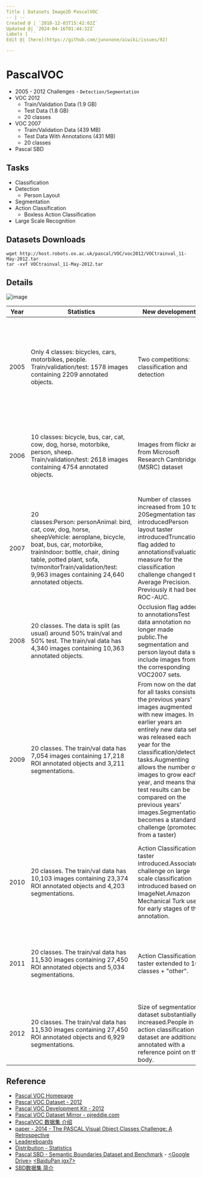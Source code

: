 ```yaml
---
Title | Datasets Image2D PascalVOC
-- | --
Created @ | `2018-12-03T15:42:02Z`
Updated @| `2024-04-16T01:44:32Z`
Labels | ``
Edit @| [here](https://github.com/junxnone/aiwiki/issues/92)

---
```



# PascalVOC
- 2005 - 2012 Challenges - `Detection/Segmentation`
- VOC 2012
  - Train/Validation Data (1.9 GB)
  - Test Data (1.8 GB)
  - 20 classes
- VOC 2007
  - Train/Validation Data (439 MB)
  - Test Data With Annotations (431 MB)
  - 20 classes
- Pascal SBD


## Tasks
- Classification
- Detection
  - Person Layout
- Segmentation
- Action Classification
  - Boxless Action Classification
- Large Scale Recognition

## Datasets Downloads

```
wget http://host.robots.ox.ac.uk/pascal/VOC/voc2012/VOCtrainval_11-May-2012.tar
tar -xvf VOCtrainval_11-May-2012.tar
```

## Details

![image](https://user-images.githubusercontent.com/2216970/134837794-153db45d-de53-4fdc-8c03-ba68c4cf4d11.png)


Year | Statistics | New developments | Notes
-- | -- | -- | --
2005 | Only 4 classes: bicycles, cars, motorbikes, people. Train/validation/test: 1578 images containing 2209 annotated objects. | Two competitions: classification and detection | Images were largely taken from exising public datasets, and were not as challenging as the flickr images subsequently used. This dataset is obsolete.
2006 | 10 classes: bicycle, bus, car, cat, cow, dog, horse, motorbike, person, sheep. Train/validation/test: 2618 images containing 4754 annotated objects. | Images from flickr and from Microsoft Research Cambridge (MSRC) dataset | The MSRC images were easier than flickr as the photos often concentrated on the object of interest. This dataset is obsolete.
2007 | 20 classes:Person: personAnimal: bird, cat, cow, dog, horse, sheepVehicle: aeroplane, bicycle, boat, bus, car, motorbike, trainIndoor: bottle, chair, dining table, potted plant, sofa, tv/monitorTrain/validation/test: 9,963 images containing 24,640 annotated objects. | Number of classes increased from 10 to 20Segmentation taster introducedPerson layout taster introducedTruncation flag added to annotationsEvaluation measure for the classification challenge changed to Average Precision. Previously it had been ROC-AUC. | This year established the 20 classes, and these have been fixed since then. This was the final year that annotation was released for the testing data.
2008 | 20 classes. The data is split (as usual) around 50% train/val and 50% test. The train/val data has 4,340 images containing 10,363 annotated objects. | Occlusion flag added to annotationsTest data annotation no longer made public.The segmentation and person layout data sets include images from the corresponding VOC2007 sets. |  
2009 | 20 classes. The train/val data has 7,054 images containing 17,218 ROI annotated objects and 3,211 segmentations. | From now on the data for all tasks consists of the previous years' images augmented with new images. In earlier years an entirely new data set was released each year for the classification/detection tasks.Augmenting allows the number of images to grow each year, and means that test results can be compared on the previous years' images.Segmentation becomes a standard challenge (promoted from a taster) | No difficult flags were provided for the additional images (an omission).Test data annotation not made public.
2010 | 20 classes. The train/val data has 10,103 images containing 23,374 ROI annotated objects and 4,203 segmentations. | Action Classification taster introduced.Associated challenge on large scale classification introduced based on ImageNet.Amazon Mechanical Turk used for early stages of the annotation. | Method of computing AP changed. Now uses all data points rather than TREC style sampling.Test data annotation not made public.
2011 | 20 classes. The train/val data has 11,530 images containing 27,450 ROI annotated objects and 5,034 segmentations. | Action Classification taster extended to 10 classes + "other". | Layout annotation is now not "complete": only people are annotated and some people may be unannotated.
2012 | 20 classes. The train/val data has 11,530 images containing 27,450 ROI annotated objects and 6,929 segmentations. | Size of segmentation dataset substantially increased.People in action classification dataset are additionally annotated with a reference point on the body. | Datasets for classification, detection and person layout are the same as VOC2011.


## Reference

- [Pascal VOC Homepage](http://host.robots.ox.ac.uk/pascal/VOC/) 
- [Pascal VOC Dataset - 2012](http://host.robots.ox.ac.uk/pascal/VOC/index.html)
- [Pascal VOC Development Kit - 2012](http://host.robots.ox.ac.uk/pascal/VOC/voc2012/htmldoc/devkit_doc.html)
- [Pascal VOC Dataset Mirror - pjreddie.com](https://pjreddie.com/projects/pascal-voc-dataset-mirror/)
- [PascalVOC 数据集 介绍](https://blog.csdn.net/weixin_39679367/article/details/80932532)
- [paper - 2014 - The PASCAL Visual Object Classes Challenge: A Retrospective](http://host.robots.ox.ac.uk/pascal/VOC/pubs/everingham15.pdf)
- [Leadereboards](http://host.robots.ox.ac.uk:8080/leaderboard/main_bootstrap.php)
- [Distribution - Statistics](http://host.robots.ox.ac.uk/pascal/VOC/voc2012/dbstats.html)
- [Pascal SBD - Semantic Boundaries Dataset and Benchmark](http://home.bharathh.info/pubs/codes/SBD/download.html)  -  [\<Google Drive\>](https://drive.google.com/file/d/1EQSKo5n2obj7tW8RytYTJ-eEYbXqtUXE/view) [\<BaiduPan jgx7\>](https://pan.baidu.com/s/1-kYEZtOo99VJGHrKlOK5dQ)
- [SBD数据集 简介](https://blog.csdn.net/zz2230633069/article/details/89335205)
